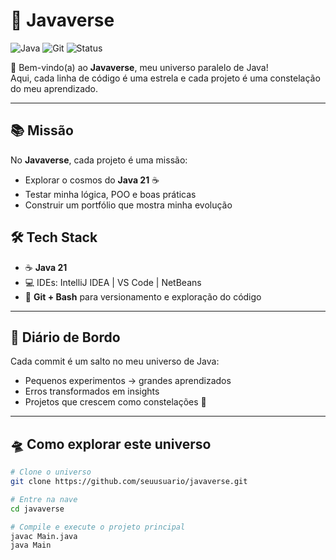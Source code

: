 # 🌌 Javaverse

![Java](https://img.shields.io/badge/Java-21-informational?style=flat&logo=java&logoColor=white)
![Git](https://img.shields.io/badge/Git-Bash-informational?style=flat&logo=git&logoColor=white)
![Status](https://img.shields.io/badge/Status-In%20Progress-purple)

🚀 Bem-vindo(a) ao **Javaverse**, meu universo paralelo de Java!  
Aqui, cada linha de código é uma estrela e cada projeto é uma constelação do meu aprendizado.  

---

## 📚 Missão

No **Javaverse**, cada projeto é uma missão:  
- Explorar o cosmos do **Java 21** ☕  
- Testar minha lógica, POO e boas práticas    
- Construir um portfólio que mostra minha evolução

## 🛠️ Tech Stack  

- ☕ **Java 21** 
- 💻 IDEs: IntelliJ IDEA | VS Code | NetBeans  
- 📝 **Git + Bash** para versionamento e exploração do código  

---

## 🚀 Diário de Bordo  

Cada commit é um salto no meu universo de Java:  
- Pequenos experimentos → grandes aprendizados  
- Erros transformados em insights  
- Projetos que crescem como constelações 🌌  

---

## 🛸 Como explorar este universo

```bash
# Clone o universo
git clone https://github.com/seuusuario/javaverse.git

# Entre na nave
cd javaverse

# Compile e execute o projeto principal
javac Main.java
java Main

